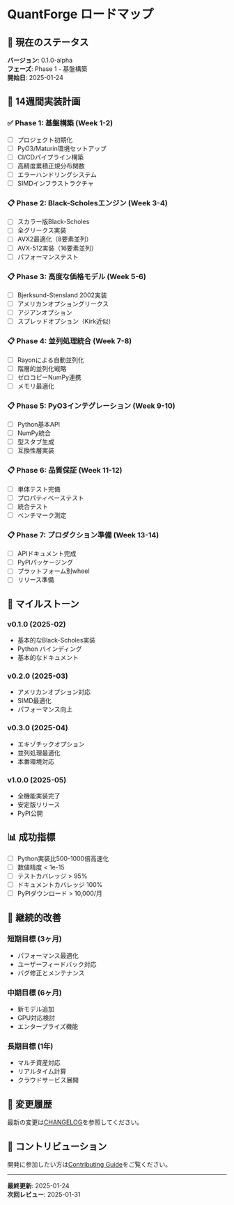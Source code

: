 # QuantForge ロードマップ

## 📍 現在のステータス

**バージョン**: 0.1.0-alpha  
**フェーズ**: Phase 1 - 基盤構築  
**開始日**: 2025-01-24  

## 🎯 14週間実装計画

### ✅ Phase 1: 基盤構築 (Week 1-2)
- [ ] プロジェクト初期化
- [ ] PyO3/Maturin環境セットアップ
- [ ] CI/CDパイプライン構築
- [ ] 高精度累積正規分布関数
- [ ] エラーハンドリングシステム
- [ ] SIMDインフラストラクチャ

### 📋 Phase 2: Black-Scholesエンジン (Week 3-4)
- [ ] スカラー版Black-Scholes
- [ ] 全グリークス実装
- [ ] AVX2最適化（8要素並列）
- [ ] AVX-512実装（16要素並列）
- [ ] パフォーマンステスト

### 📋 Phase 3: 高度な価格モデル (Week 5-6)
- [ ] Bjerksund-Stensland 2002実装
- [ ] アメリカンオプショングリークス
- [ ] アジアンオプション
- [ ] スプレッドオプション（Kirk近似）

### 📋 Phase 4: 並列処理統合 (Week 7-8)
- [ ] Rayonによる自動並列化
- [ ] 階層的並列化戦略
- [ ] ゼロコピーNumPy連携
- [ ] メモリ最適化

### 📋 Phase 5: PyO3インテグレーション (Week 9-10)
- [ ] Python基本API
- [ ] NumPy統合
- [ ] 型スタブ生成
- [ ] 互換性層実装

### 📋 Phase 6: 品質保証 (Week 11-12)
- [ ] 単体テスト完備
- [ ] プロパティベーステスト
- [ ] 統合テスト
- [ ] ベンチマーク測定

### 📋 Phase 7: プロダクション準備 (Week 13-14)
- [ ] APIドキュメント完成
- [ ] PyPIパッケージング
- [ ] プラットフォーム別wheel
- [ ] リリース準備

## 🚀 マイルストーン

### v0.1.0 (2025-02)
- 基本的なBlack-Scholes実装
- Python バインディング
- 基本的なドキュメント

### v0.2.0 (2025-03)
- アメリカンオプション対応
- SIMD最適化
- パフォーマンス向上

### v0.3.0 (2025-04)
- エキゾチックオプション
- 並列処理最適化
- 本番環境対応

### v1.0.0 (2025-05)
- 全機能実装完了
- 安定版リリース
- PyPI公開

## 📊 成功指標

- [ ] Python実装比500-1000倍高速化
- [ ] 数値精度 < 1e-15
- [ ] テストカバレッジ > 95%
- [ ] ドキュメントカバレッジ 100%
- [ ] PyPIダウンロード > 10,000/月

## 🔄 継続的改善

### 短期目標 (3ヶ月)
- パフォーマンス最適化
- ユーザーフィードバック対応
- バグ修正とメンテナンス

### 中期目標 (6ヶ月)
- 新モデル追加
- GPU対応検討
- エンタープライズ機能

### 長期目標 (1年)
- マルチ資産対応
- リアルタイム計算
- クラウドサービス展開

## 📝 変更履歴

最新の変更は[CHANGELOG](changelog.md)を参照してください。

## 🤝 コントリビューション

開発に参加したい方は[Contributing Guide](development/contributing.md)をご覧ください。

---

**最終更新**: 2025-01-24  
**次回レビュー**: 2025-01-31